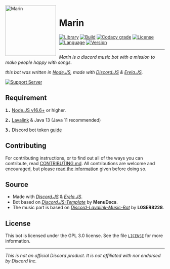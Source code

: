 <img width="160" height="160" align="left" style="float: left; margin: 0 10px 10px 0;" alt="Marin" src="https://cdn.discordapp.com/avatars/646883045051334677/0a864581dfc8dc878242f8b32e9b6d0b.png?size=4096">

# Marin

[![Library](https://img.shields.io/badge/library-discord.js-5865f2?style=for-the-badge)](https://discord.js.org/#/)
[![Build](https://img.shields.io/github/workflow/status/Rygent/MarinBot/Lint?logo=github&style=for-the-badge)](https://github.com/Rygent/MarinBot/actions/workflows/lint.yml)
[![Codacy grade](https://img.shields.io/codacy/grade/bacd9923ae124e258fbb80d399bbbf53/main?logo=codacy&style=for-the-badge)](https://app.codacy.com/gh/Rygent/MarinBot/dashboard)
[![License](https://img.shields.io/github/license/Rygent/MarinBot?style=for-the-badge)](./LICENSE)
[![Language](https://img.shields.io/github/languages/top/Rygent/MarinBot?color=f0db4f&logoColor=white&style=for-the-badge)]()
[![Version](https://img.shields.io/github/package-json/v/Rygent/MarinBot/main?label=version&color=ff4949&style=for-the-badge)](./package.json)

---

<i>Marin is a discord music bot with a mission to make people happy with songs. 

this bot was written in [Node.JS](https://nodejs.org/), made with [Discord.JS](https://discord.js.org/#/) & [Erela.JS](https://solaris.codes/).
</i>

[![Support Server](https://invidget.switchblade.xyz/FD5MMabf8Y)](https://discord.gg/FD5MMabf8Y)

## Requirement
**<kbd>1.</kbd>** [Node.JS v16.6+](https://nodejs.org/en) or higher.

**<kbd>2.</kbd>** [Lavalink](https://github.com/freyacodes/Lavalink/releases/download/3.4/Lavalink.jar) & Java 13 (Java 11 recommended)

**<kbd>3.</kbd>** Discord bot token [guide](https://discordjs.guide/preparations/setting-up-a-bot-application.html#creating-your-bot)


## Contributing
For contributing instructions, or to find out all of the ways you can contribute, read [CONTRIBUTING.md](./.github/CONTRIBUTING.md). All contributions are welcome and encouraged, but please [read the information](./.github/CONTRIBUTING.md) given before doing so.

## Source
* Made with <i>[Discord.JS](https://github.com/discordjs/discord.js)</i> & <i>[Erela.JS](https://github.com/MenuDocs/erela.js)</i>.
* Bot based on <i>[Discord.JS-Template](https://github.com/MenuDocs/discord.js-template)</i> by **MenuDocs**.
* The music part is based on <i>[Discord-Lavalink-Music-Bot](https://github.com/L0SER8228/discord-lavalink-music-bot)</i> by **L0SER8228**.

## License
This bot is licensed under the GPL 3.0 license. See the file [`LICENSE`](./LICENSE) for more information.

---
<i>This is not an official Discord product. It is not affiliated with nor endorsed by Discord Inc.</i>
